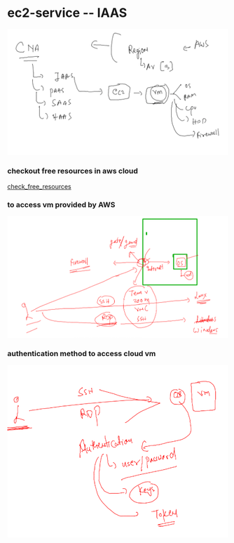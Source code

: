 # ec2-service -- IAAS

<img src="ec2.png">

### checkout free resources in aws cloud 

[check_free_resources](https://aws.amazon.com/free)

### to access vm provided by AWS 

<img src="vmaccess.png">

### authentication method to access cloud vm 

<img src="auth.png">


